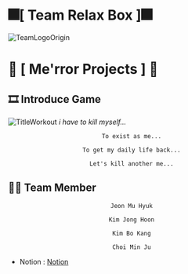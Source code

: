 # 🎆[ **Team Relax Box** ]🎆
![TeamLogoOrigin](https://user-images.githubusercontent.com/67819713/195285425-776cdb3e-903e-4650-b33d-4e9d877bcce1.gif)
#
# 💾 [ **Me'rror Projects** ] 💾
## 🎞️ **Introduce Game**
![TitleWorkout](https://user-images.githubusercontent.com/67819713/195285303-2a743e88-fbbf-405f-ad04-dcb026b46703.png)
                                                           *i have to kill myself...*
     
<div align = "center">



```      
To exist as me...

To get my daily life back...

Let's kill another me...
```
</div>


## 🧑🏻 Team Member 
<div align = "center">



```
Jeon Mu Hyuk

Kim Jong Hoon

Kim Bo Kang

Choi Min Ju
```
</div>

* Notion : [Notion](https://topaz-mantis-c3b.notion.site/Team-Relax-Box-0c84487b632e43e79223cae4f1cbf232)

